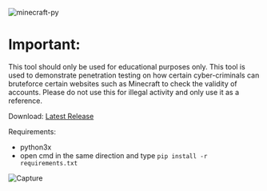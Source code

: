 ![minecraft-py](https://user-images.githubusercontent.com/62406629/124013682-e7386080-d9e2-11eb-838e-318a818c2db2.png)


# Important:
This tool should only be used for educational purposes only. This tool is used to demonstrate penetration testing on how certain cyber-criminals can bruteforce certain websites such as Minecraft to check the validity of accounts. Please do not use this for illegal activity and only use it as a reference.



Download:
[Latest Release](https://github.com/Stainpy/Minecraft-Py/releases/download/Minecraft-Py-v3.5/Minecraft-Py-v3.5.exe)


Requirements:
- python3x
- open cmd in the same direction and type
``pip install -r requirements.txt``

![Capture](https://user-images.githubusercontent.com/62406629/120914851-eee53d80-c6a0-11eb-9100-4c157db53207.PNG)
